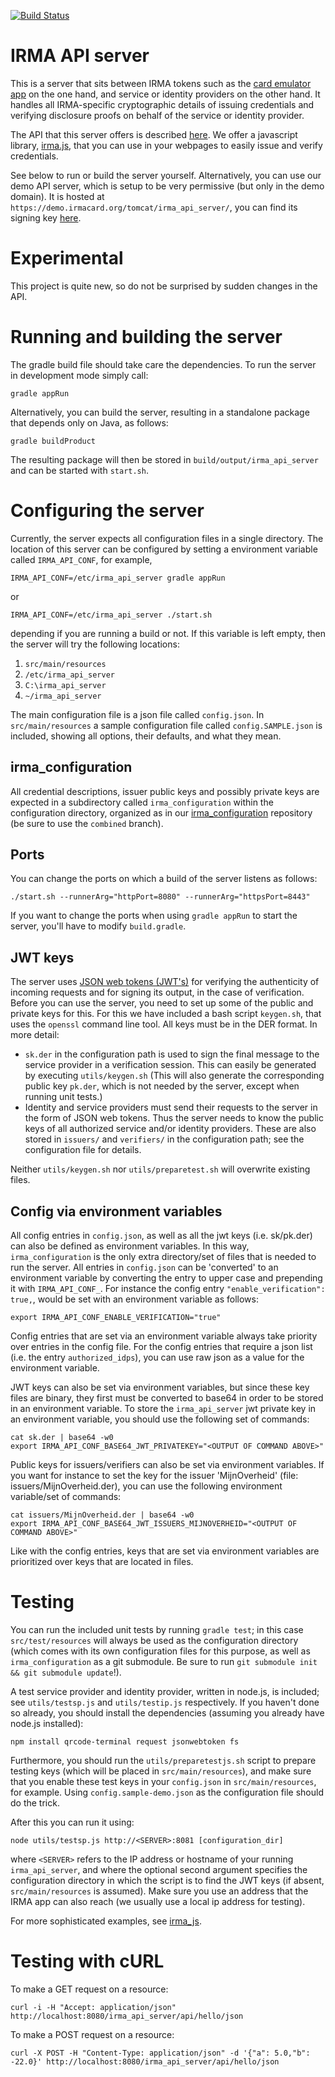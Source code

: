 [![Build Status](https://travis-ci.org/credentials/irma_api_server.svg?branch=master)](https://travis-ci.org/credentials/irma_api_server)

# IRMA API server

This is a server that sits between IRMA tokens such as the [card emulator app](https://github.com/credentials/irma_android_cardemu) on the one hand, and service or identity providers on the other hand. It handles all IRMA-specific cryptographic details of issuing credentials and verifying disclosure proofs on behalf of the service or identity provider.

The API that this server offers is described [here](https://credentials.github.io/proposals/irma-without-apdus). We offer a javascript library, [irma.js](https://github.com/credentials/irma_js), that you can use in your webpages to easily issue and verify credentials.

See below to run or build the server yourself. Alternatively, you can use our demo API server, which is setup to be very permissive (but only in the demo domain). It is hosted at `https://demo.irmacard.org/tomcat/irma_api_server/`, you can find its signing key [here](https://demo.irmacard.org/v2/data/pk.pem).

# Experimental

This project is quite new, so do not be surprised by sudden changes in the API.

# Running and building the server

The gradle build file should take care the dependencies. To run the server in development mode simply call:

    gradle appRun

Alternatively, you can build the server, resulting in a standalone package that depends only on Java, as follows:

    gradle buildProduct

The resulting package will then be stored in `build/output/irma_api_server` and can be started with `start.sh`.

# Configuring the server
Currently, the server expects all configuration files in a single directory. The location of this server can be configured by setting a environment variable called `IRMA_API_CONF`, for example,

    IRMA_API_CONF=/etc/irma_api_server gradle appRun

or

    IRMA_API_CONF=/etc/irma_api_server ./start.sh

depending if you are running a build or not. If this variable is left empty, then the server will try the following locations:
 1. `src/main/resources`
 2. `/etc/irma_api_server`
 3. `C:\irma_api_server`
 4. `~/irma_api_server`

The main configuration file is a json file called `config.json`. In `src/main/resources` a sample configuration file called `config.SAMPLE.json` is included, showing all options, their defaults, and what they mean.

## irma_configuration

All credential descriptions, issuer public keys and possibly private keys are expected in a subdirectory called `irma_configuration` within the configuration directory, organized as in our [irma_configuration](https://github.com/credentials/irma_configuration/tree/combined) repository (be sure to use the `combined` branch).

## Ports

You can change the ports on which a build of the server listens as follows:

    ./start.sh --runnerArg="httpPort=8080" --runnerArg="httpsPort=8443"

If you want to change the ports when using `gradle appRun` to start the server, you'll have to modify `build.gradle`.

## JWT keys

The server uses [JSON web tokens (JWT's)](https://en.wikipedia.org/wiki/JSON_Web_Token) for verifying the authenticity of incoming requests and for signing its output, in the case of verification. Before you can use the server, you need to set up some of the public and private keys for this. For this we have included a bash script `keygen.sh`, that uses the `openssl` command line tool. All keys must be in the DER format. In more detail:

 * `sk.der` in the configuration path is used to sign the final message to the service provider in a verification session. This can easily be generated by executing `utils/keygen.sh` (This will also generate the corresponding public key `pk.der`, which is not needed by the server, except when running unit tests.)
 * Identity and service providers must send their requests to the server in the form of JSON web tokens. Thus the server needs to know the public keys of all authorized service and/or identity providers. These are also stored in `issuers/` and `verifiers/` in the configuration path; see the configuration file for details.

Neither `utils/keygen.sh` nor `utils/preparetest.sh` will overwrite existing files.

## Config via environment variables

All config entries in `config.json`, as well as all the jwt keys (i.e. sk/pk.der) can also be defined as environment variables. In this way, `irma_configuration` is the only extra directory/set of files that is needed to run the server. All entries in `config.json` can be 'converted' to an environment variable by converting the entry to upper case and prepending it with `IRMA_API_CONF_`. For instance the config entry `"enable_verification": true,`, would be set with an environment variable as follows:

    export IRMA_API_CONF_ENABLE_VERIFICATION="true"

Config entries that are set via an environment variable always take priority over entries in the config file. For the config entries that require a json list (i.e. the entry `authorized_idps`), you can use raw json as a value for the environment variable.

JWT keys can also be set via environment variables, but since these key files are binary, they first must be converted to base64 in order to be stored in an environment variable. To store the `irma_api_server` jwt private key in an environment variable, you should use the following set of commands:

    cat sk.der | base64 -w0
    export IRMA_API_CONF_BASE64_JWT_PRIVATEKEY="<OUTPUT OF COMMAND ABOVE>"

Public keys for issuers/verifiers can also be set via environment variables. If you want for instance to set the key for the issuer 'MijnOverheid' (file: issuers/MijnOverheid.der), you can use the following environment variable/set of commands:

    cat issuers/MijnOverheid.der | base64 -w0
    export IRMA_API_CONF_BASE64_JWT_ISSUERS_MIJNOVERHEID="<OUTPUT OF COMMAND ABOVE>"

Like with the config entries, keys that are set via environment variables are prioritized over keys that are located in files.

# Testing

You can run the included unit tests by running `gradle test`; in this case `src/test/resources` will always be used as the configuration directory (which comes with its own configuration files for this purpose, as well as `irma_configuration` as a git submodule. Be sure to run `git submodule init && git submodule update`!).

A test service provider and identity provider, written in node.js, is included; see `utils/testsp.js` and `utils/testip.js` respectively. If you haven't done so already, you should install the dependencies (assuming you already have node.js installed):

    npm install qrcode-terminal request jsonwebtoken fs

Furthermore, you should run the `utils/preparetestjs.sh` script to prepare testing keys (which will be placed in `src/main/resources`), and make sure that you enable these test keys in your `config.json` in `src/main/resources`, for example. Using `config.sample-demo.json` as the configuration file should do the trick.

After this you can run it using:

    node utils/testsp.js http://<SERVER>:8081 [configuration_dir]

where `<SERVER>` refers to the IP address or hostname of your running `irma_api_server`, and where the optional second argument specifies the configuration directory in which the script is to find the JWT keys (if absent, `src/main/resources` is assumed). Make sure you use an address that the IRMA app can also reach (we usually use a local ip address for testing).

For more sophisticated examples, see [irma_js](https://github.com/credentials/irma_js).

# Testing with cURL

To make a GET request on a resource:

    curl -i -H "Accept: application/json" http://localhost:8080/irma_api_server/api/hello/json

To make a POST request on a resource:

    curl -X POST -H "Content-Type: application/json" -d '{"a": 5.0,"b": -22.0}' http://localhost:8080/irma_api_server/api/hello/json
